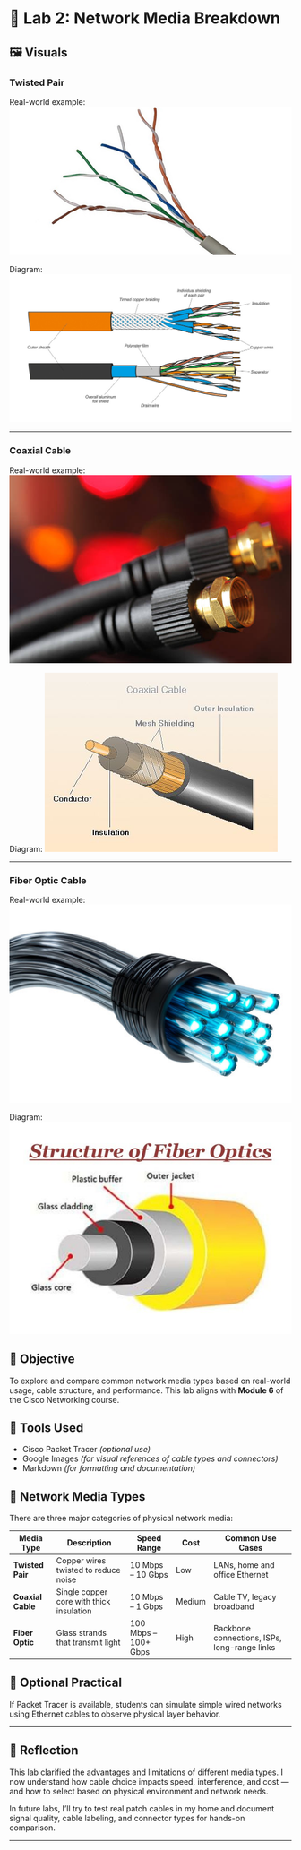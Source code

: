 # 🔌 Lab 2: Network Media Breakdown

## 🖼️ Visuals

### Twisted Pair

Real-world example:
![Twisted Pair Real](./images/twisted_pair_real.jpg)

Diagram:
![Twisted Pair Diagram](./images/twisted_pair_diagram.jpg)

---

### Coaxial Cable

Real-world example:
![Coaxial Real](./images/coaxial_real.jpg)

Diagram:
![Coaxial Diagram](./images/coaxial_diagram.jpg)

---

### Fiber Optic Cable

Real-world example:
![Fiber Optic Real](./images/fiber_optic_real.jpg)

Diagram:
![Fiber Optic Diagram](./images/fiber_optics_diagram.jpg)

## 📍 Objective

To explore and compare common network media types based on real-world usage, cable structure, and performance. This lab aligns with **Module 6** of the Cisco Networking course.

## 🧰 Tools Used

- Cisco Packet Tracer _(optional use)_
- Google Images _(for visual references of cable types and connectors)_
- Markdown _(for formatting and documentation)_

## 📡 Network Media Types

There are three major categories of physical network media:

| **Media Type**    | **Description**                          | **Speed Range**      | **Cost** | **Common Use Cases**                         |
| ----------------- | ---------------------------------------- | -------------------- | -------- | -------------------------------------------- |
| **Twisted Pair**  | Copper wires twisted to reduce noise     | 10 Mbps – 10 Gbps    | Low      | LANs, home and office Ethernet               |
| **Coaxial Cable** | Single copper core with thick insulation | 10 Mbps – 1 Gbps     | Medium   | Cable TV, legacy broadband                   |
| **Fiber Optic**   | Glass strands that transmit light        | 100 Mbps – 100+ Gbps | High     | Backbone connections, ISPs, long-range links |

## 🧪 Optional Practical

If Packet Tracer is available, students can simulate simple wired networks using Ethernet cables to observe physical layer behavior.

---

## 🧠 Reflection

This lab clarified the advantages and limitations of different media types. I now understand how cable choice impacts speed, interference, and cost — and how to select based on physical environment and network needs.

In future labs, I’ll try to test real patch cables in my home and document signal quality, cable labeling, and connector types for hands-on comparison.

---
